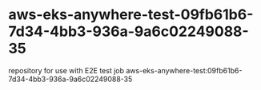 # aws-eks-anywhere-test-09fb61b6-7d34-4bb3-936a-9a6c02249088-35
repository for use with E2E test job aws-eks-anywhere-test:09fb61b6-7d34-4bb3-936a-9a6c02249088-35
